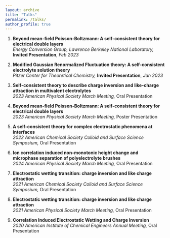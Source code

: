 ```yaml
---
layout: archive
title: "Talks"
permalink: /talks/
author_profile: true
---
```


1. **Beyond mean-field Poisson-Boltzmann: A self-consistent theory for electrical double layers**  
   *Energy Conversion Group, Lawrence Berkeley National Laboratory,* **Invited Presentation**, *Feb 2023*

2. **Modified Gaussian Renormalized Fluctuation theory: A self-consistent electrolyte solution theory**  
   *Pitzer Center for Theoretical Chemistry,* **Invited Presentation**, *Jan 2023*

3. **Self-consistent theory to describe charge inversion and like-charge attraction in multivalent electrolytes**  
   *2023 American Physical Society March Meeting,* Oral Presentation

4. **Beyond mean-field Poisson-Boltzmann: A self-consistent theory for electrical double layers**  
   *2023 American Physical Society March Meeting,* Poster Presentation

5. **A self-consistent theory for complex electrostatic phenomena at interfaces**  
   *2022 American Chemical Society Colloid and Surface Science Symposium,* Oral Presentation

6. **Ion correlation induced non-monotonic height change and microphase separation of polyelectrolyte brushes**  
   *2024 American Physical Society March Meeting,* Oral Presentation

7. **Electrostatic wetting transition: charge inversion and like charge attraction**  
   *2021 American Chemical Society Colloid and Surface Science Symposium,* Oral Presentation

8. **Electrostatic wetting transition: charge inversion and like charge attraction**  
   *2021 American Physical Society March Meeting,* Oral Presentation

9. **Correlation Induced Electrostatic Wetting and Charge Inversion**  
   *2020 American Institute of Chemical Engineers Annual Meeting,* Oral Presentation
